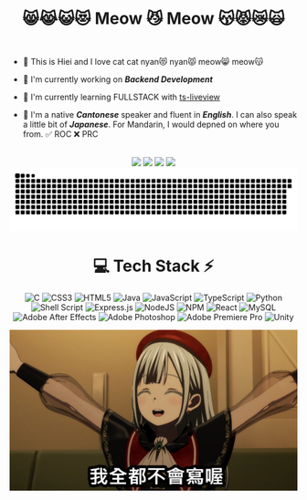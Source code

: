<div align="center">
  
# 😸😹😺😻 Meow 😼 Meow 😽😾😿🙀

</div>

<br>

<div>

  
- 👋 This is Hiei and I love cat cat nyan😻 nyan😾 meow😸 meow😽
  
- 🔭 I'm currently working on ***Backend Development***
  
- 🌱 I'm currently learning FULLSTACK with <a href="https://github.com/beenotung/ts-liveview"> ts-liveview </a>

- 🌸 I'm a native ***Cantonese*** speaker and fluent in ***English***. I can also speak a little bit of ***Japanese***. For Mandarin, I would depned on where you from. ✅ ROC ❌ PRC


</div>

<br>

<div align="center">
  <img src="http://github-profile-summary-cards.vercel.app/api/cards/profile-details?username=chickenlegyummy&theme=2077">
  <img src="http://github-profile-summary-cards.vercel.app/api/cards/most-commit-language?username=chickenlegyummy&theme=2077">
  <img src="http://github-profile-summary-cards.vercel.app/api/cards/stats?username=chickenlegyummy&theme=2077">
  <img src="http://github-profile-summary-cards.vercel.app/api/cards/productive-time?username=chickenlegyummy&theme=2077&utcOffset=8">
</div>

<div align="center">
  <picture>
    <source media="(prefers-color-scheme: dark)" srcset="https://raw.githubusercontent.com/chickenlegyummy/chickenlegyummy/output/github-contribution-grid-snake-dark.svg">
    <source media="(prefers-color-scheme: light)" srcset="https://raw.githubusercontent.com/chickenlegyummy/chickenlegyummy/output/github-contribution-grid-snake.svg">
    <img alt="github contribution grid snake animation" src="https://raw.githubusercontent.com/chickenlegyummy/chickenlegyummy/output/github-contribution-grid-snake.svg">
  </picture>
</div>

<div align="center">
  
# 💻 Tech Stack ⚡

</div>

<div align="center">

![C](https://img.shields.io/badge/c-%2300599C.svg?style=for-the-badge&logo=c&logoColor=white) ![CSS3](https://img.shields.io/badge/css3-%231572B6.svg?style=for-the-badge&logo=css3&logoColor=white) ![HTML5](https://img.shields.io/badge/html5-%23E34F26.svg?style=for-the-badge&logo=html5&logoColor=white) ![Java](https://img.shields.io/badge/java-%23ED8B00.svg?style=for-the-badge&logo=openjdk&logoColor=white) ![JavaScript](https://img.shields.io/badge/javascript-%23323330.svg?style=for-the-badge&logo=javascript&logoColor=%23F7DF1E) ![TypeScript](https://img.shields.io/badge/TypeScript-3178C6?style=for-the-badge&logo=typescript&logoColor=white) ![Python](https://img.shields.io/badge/python-3670A0?style=for-the-badge&logo=python&logoColor=ffdd54) ![Shell Script](https://img.shields.io/badge/shell_script-%23121011.svg?style=for-the-badge&logo=gnu-bash&logoColor=white) ![Express.js](https://img.shields.io/badge/express.js-%23404d59.svg?style=for-the-badge&logo=express&logoColor=%2361DAFB) ![NodeJS](https://img.shields.io/badge/node.js-6DA55F?style=for-the-badge&logo=node.js&logoColor=white) ![NPM](https://img.shields.io/badge/NPM-%23CB3837.svg?style=for-the-badge&logo=npm&logoColor=white) ![React](https://img.shields.io/badge/react-%2320232a.svg?style=for-the-badge&logo=react&logoColor=%2361DAFB) ![MySQL](https://img.shields.io/badge/mysql-4479A1.svg?style=for-the-badge&logo=mysql&logoColor=white) ![Adobe After Effects](https://img.shields.io/badge/Adobe%20After%20Effects-9999FF.svg?style=for-the-badge&logo=Adobe%20After%20Effects&logoColor=white) ![Adobe Photoshop](https://img.shields.io/badge/adobe%20photoshop-%2331A8FF.svg?style=for-the-badge&logo=adobe%20photoshop&logoColor=white) ![Adobe Premiere Pro](https://img.shields.io/badge/Adobe%20Premiere%20Pro-9999FF.svg?style=for-the-badge&logo=Adobe%20Premiere%20Pro&logoColor=white) ![Unity](https://img.shields.io/badge/Unity-000000?style=for-the-badge&logo=unity&logoColor=white)

<img src="https://github.com/chickenlegyummy/chickenlegyummy/blob/main/1750775181576.png?raw=true" />

</div>

<!--
**chickenlegyummy/chickenlegyummy** is a ✨ _special_ ✨ repository because its `README.md` (this file) appears on your GitHub profile.

Here are some ideas to get you started:

- 🔭 I’m currently working on ...
- 🌱 I’m currently learning ...
- 👯 I’m looking to collaborate on ...
- 🤔 I’m looking for help with ...
- 💬 Ask me about ...
- 📫 How to reach me: ...
- 😄 Pronouns: ...
- ⚡ Fun fact: ...
-->
